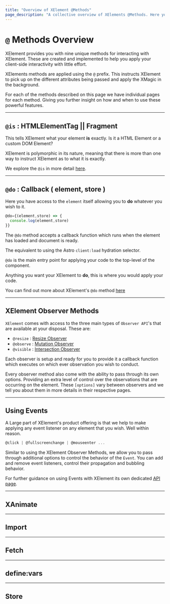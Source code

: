```yaml
---
title: "Overview of XElement @Methods"
page_description: "A collective overview of XElements @Methods. Here you can get a good understanding of XElements methods and how to use them, you can then explore each in more detail"
---
```


# `@` Methods Overview

XElement provides you with nine unique methods for interacting with XElement. These are created and implemented to help you apply your client-side interactivity with little effort.

XElements methods are applied using the `@` prefix. This instructs XElement to pick up on the different attributes being passed and apply the XMagic in the background.

For each of the methods described on this page we have individual pages for each method. Giving you further insight on how and when to use these powerful features.

-----

## `@is` : HTMLElementTag || Fragment

This tells XElement what your element **is** exactly. Is it a HTML Element or a custom DOM Element?

XElement is polymorphic in its nature, meaning that there is more than one way to instruct XElement as to what it is exactly.

We explore the `@is` in more detail [here](/docs/api/methods/is).

-----

## `@do` : Callback ( element, store )

Here you have access to the `element` itself allowing you to **do** whatever you wish to it.

```js
@do={(element,store) => {
  console.log(element,store)
}}
```

The `@do` method accepts a callback function which runs when the element has loaded and document is ready.

The equivalent to using the Astro `client:load` hydration selector.

`@do` is the main entry point for applying your code to the top-level of the component.

Anything you want your XElement to **do**, this is where you would apply your code.

You can find out more about XElement's `@do` method [here](/docs/api/methods/do)

-----

## XElement Observer Methods

`XElement` comes with access to the three main types of `Observer API`'s that are available at your disposal. These are:

- `@resize` : [Resize Observer](/docs/api/methods/resize)
- `@observe` : [Mutation Observer](/docs/api/methods/observe)
- `@visible` : [Intersection Observer](/docs/api/methods/visible)

Each observer is setup and ready for you to provide it a callback function which executes on which ever observation you wish to conduct.

Every observer method also come with the ability to pass through its own options. Providing an extra level of control over the observations that are occurring on the element. These `[options]` vary between observers and we tell you about them in more details in their respective pages.

-----

## Using Events

A Large part of XElement's product offering is that we help to make applying any event listener on any element that you wish. Well within reason.

```js
@click | @fullscreenchange | @mouseenter ...
```

Similar to using the XElement Observer Methods, we allow you to pass through additional options to control the behavior of the `Event`. You can add and remove event listeners, control their propagation and bubbling behavior.

For further guidance on using Events with XElement its own dedicated [API page](/docs/api/methods/event).

-----

## XAnimate 


-----

## Import


-----

## Fetch


-----

## define:vars


-----

## Store